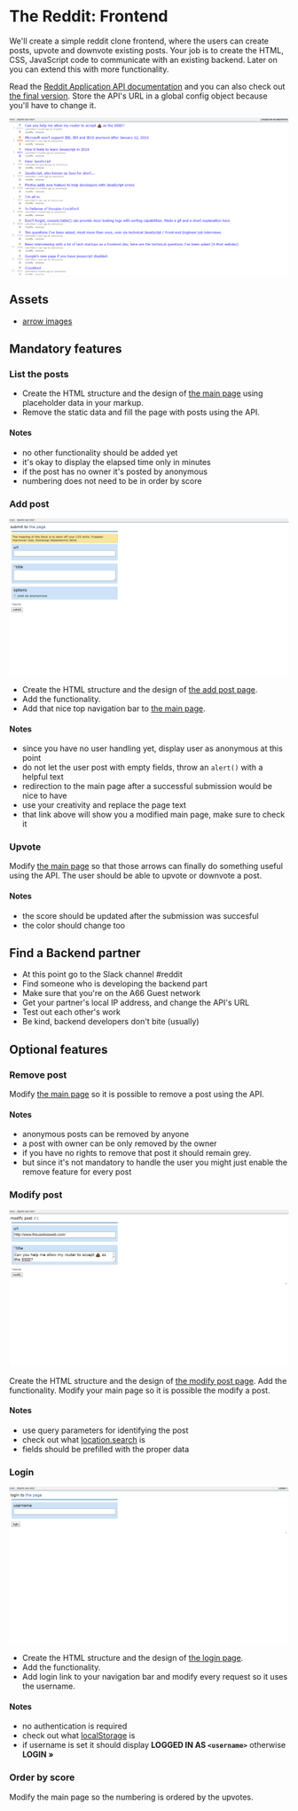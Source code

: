 # The Reddit: Frontend

We'll create a simple reddit clone frontend, where the users can create posts,
upvote and downvote existing posts. Your job is to create the HTML, CSS, JavaScript code to communicate with an existing backend. Later on you can extend this with more
functionality.

Read the [Reddit Application API documentation](../apispec.md) and you can also
check out [the final version](assets/views/final.png?raw=true). Store the API's
URL in a global config object because you'll have to change it.

[![the final version](assets/views/final.png)](assets/views/final.png?raw=true)

## Assets

 -  [arrow images](assets/arrows)

## Mandatory features

### List the posts

 - Create the HTML structure and the design of [the main page](assets/views/main_00.png?raw=true) using placeholder data in your markup. 
 - Remove the static data and fill the page with posts using the API.

#### Notes

 -  no other functionality should be added yet
 -  it's okay to display the elapsed time only in minutes
 -  if the post has no owner it's posted by anonymous
 -  numbering does not need to be in order by score

### Add post

[![the add post page](assets/views/add.png)](assets/views/add.png?raw=true)

 - Create the HTML structure and the design of [the add post page](assets/views/add.png?raw=true). 
 - Add the functionality. 
 - Add that nice top navigation bar to [the main page](assets/views/main_01.png?raw=true).

#### Notes

 -  since you have no user handling yet, display user as anonymous at this point
 -  do not let the user post with empty fields, throw an `alert()` with a helpful text
 -  redirection to the main page after a successful submission would be nice to have
 -  use your creativity and replace the page text
 -  that link above will show you a modified main page, make sure to check it

### Upvote

Modify [the main page](assets/views/main_02.png?raw=true) so that those arrows can finally do something useful using the API. The user should be able to upvote or downvote a post. 

#### Notes

 -  the score should be updated after the submission was succesful
 -  the color should change too


## Find a Backend partner

 -  At this point go to the Slack channel #reddit
 -  Find someone who is developing the backend part
 -  Make sure that you're on the A66 Guest network
 -  Get your partner's local IP address, and change the API's URL
 -  Test out each other's work
 -  Be kind, backend developers don't bite (usually)

## Optional features

### Remove post

Modify [the main page](assets/views/main_03.png?raw=true) so it is possible to remove a post using the API.

#### Notes

 -  anonymous posts can be removed by anyone
 -  a post with owner can be only removed by the owner
 -  if you have no rights to remove that post it should remain grey.
 -  but since it's not mandatory to handle the user you might just enable the
    remove feature for every post

### Modify post

[![the modify post page](assets/views/modify.png?raw=true)](assets/views/modify.png?raw=true)

Create the HTML structure and the design of
[the modify post page](assets/views/modify.png?raw=true). Add the functionality.
Modify your main page so it is possible the modify a post.

#### Notes

 -  use query parameters for identifying the post
 -  check out what [location.search](http://bfy.tw/BjIf) is
 -  fields should be prefilled with the proper data

### Login

[![the login page](assets/views/login.png)](assets/views/login.png?raw=true)

 - Create the HTML structure and the design of [the login page](assets/views/login.png?raw=true). 
 - Add the functionality.
 - Add login link to your navigation bar and modify every request so it uses the username.

#### Notes

 -  no authentication is required
 -  check out what [localStorage](https://developer.mozilla.org/en/docs/Web/API/Window/localStorage) is
 -  if username is set it should display **LOGGED IN AS `<username>`** otherwise
    **LOGIN »**

### Order by score

Modify the main page so the numbering is ordered by the upvotes.
